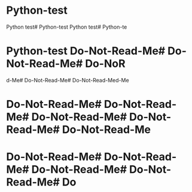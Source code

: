 # Python-test
Python test# Python-test
Python test# Python-te
# Python-test Do-Not-Read-Me# Do-Not-Read-Me# Do-NoR
d-Me# Do-Not-Read-Me# Do-Not-Read-Med-Me
# Do-Not-Read-Me# Do-Not-Read-Me# Do-Not-Read-Me# Do-Not-Read-Me# Do-Not-Read-Me


# Do-Not-Read-Me# Do-Not-Read-Me# Do-Not-Read-Me# Do-Not-Read-Me# Do
